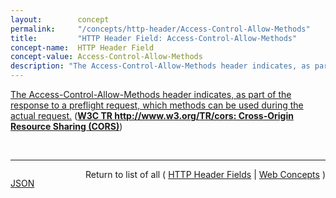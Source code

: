 ```yaml
---
layout:        concept
permalink:     "/concepts/http-header/Access-Control-Allow-Methods"
title:         "HTTP Header Field: Access-Control-Allow-Methods"
concept-name:  HTTP Header Field
concept-value: Access-Control-Allow-Methods
description: "The Access-Control-Allow-Methods header indicates, as part of the response to a preflight request, which methods can be used during the actual request."
---
```


[The Access-Control-Allow-Methods header indicates, as part of the response to a preflight request, which methods can be used during the actual request.](http://www.w3.org/TR/cors/#access-control-allow-methods-response-header "Read documentation for HTTP Header Field &#34;Access-Control-Allow-Methods&#34;") (**[W3C TR http://www.w3.org/TR/cors: Cross-Origin Resource Sharing (CORS)](/specs/W3C/TR/cors "This document defines a mechanism to enable client-side cross-origin requests. Specifications that enable an API to make cross-origin requests to resources can use the algorithms defined by this specification. If such an API is used on http://example.org resources, a resource on http://hello-world.example can opt in using the mechanism described by this specification (e.g., specifying Access-Control-Allow-Origin: http://example.org as response header), which would allow that resource to be fetched cross-origin from http://example.org.")**)

<br/>
<hr/>

<p style="float : left"><a href="./Access-Control-Allow-Methods.json" title="JSON representing this particular Web Concept value">JSON</a></p>
<p style="text-align: right">Return to list of all ( <a href="../http-header/">HTTP Header Fields</a> | <a href="../">Web Concepts</a> )</p>
